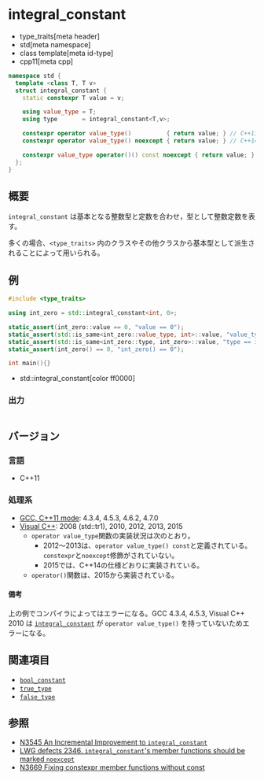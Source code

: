 # integral_constant
* type_traits[meta header]
* std[meta namespace]
* class template[meta id-type]
* cpp11[meta cpp]

```cpp
namespace std {
  template <class T, T v>
  struct integral_constant {
    static constexpr T value = v;

    using value_type = T;
    using type       = integral_constant<T,v>;

    constexpr operator value_type()          { return value; } // C++11
    constexpr operator value_type() noexcept { return value; } // C++14

    constexpr value_type operator()() const noexcept { return value; } // C++14
  };
}
```

## 概要
`integral_constant` は基本となる整数型と定数を合わせ，型として整数定数を表す。

多くの場合、`<type_traits>` 内のクラスやその他クラスから基本型として派生されることによって用いられる。


## 例
```cpp example
#include <type_traits>

using int_zero = std::integral_constant<int, 0>;

static_assert(int_zero::value == 0, "value == 0");
static_assert(std::is_same<int_zero::value_type, int>::value, "value_type == int");
static_assert(std::is_same<int_zero::type, int_zero>::value, "type == int_zero");
static_assert(int_zero() == 0, "int_zero() == 0");

int main(){}
```
* std::integral_constant[color ff0000]

### 出力
```
```

## バージョン
### 言語
- C++11

### 処理系
- [GCC, C++11 mode](/implementation.md#gcc): 4.3.4, 4.5.3, 4.6.2, 4.7.0
- [Visual C++](/implementation.md#visual_cpp): 2008 (std::tr1), 2010, 2012, 2013, 2015
	- `operator value_type`関数の実装状況は次のとおり。
		- 2012～2013は、`operator value_type() const`と定義されている。`constexpr`と`noexcept`修飾がされていない。
		- 2015では、C++14の仕様どおりに実装されている。
	- `operator()`関数は、2015から実装されている。

#### 備考
上の例でコンパイラによってはエラーになる。GCC 4.3.4, 4.5.3, Visual C++ 2010 は [`integral_constant`](integral_constant.md) が `operator value_type()` を持っていないためエラーになる。


## 関連項目
- [`bool_constant`](bool_constant.md)
- [`true_type`](true_type.md)
- [`false_type`](false_type.md)


## 参照
- [N3545 An Incremental Improvement to `integral_constant`](http://www.open-std.org/jtc1/sc22/wg21/docs/papers/2013/n3545.pdf)
- [LWG defects 2346. `integral_constant`'s member functions should be marked `noexcept`](http://www.open-std.org/jtc1/sc22/wg21/docs/lwg-defects.html#2346)
- [N3669 Fixing constexpr member functions without const](http://www.open-std.org/jtc1/sc22/wg21/docs/papers/2013/n3669.pdf)

